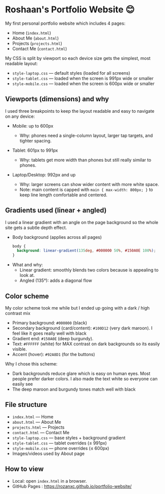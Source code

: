 # Roshaan's Portfolio Website 😊

My first personal portfolio website which includes 4 pages:
- Home (`index.html`)
- About Me (`about.html`)
- Projects (`projects.html`)
- Contact Me (`contact.html`)

My CSS is split by viewport so each device size gets the simplest, most readable layout:
- `style-laptop.css` — default styles (loaded for all screens)
- `style-tablet.css` — loaded when the screen is 991px wide or smaller
- `style-mobile.css` — loaded when the screen is 600px wide or smaller

## Viewports (dimensions) and why

I used three breakpoints to keep the layout readable and easy to navigate on any device:

- Mobile: up to 600px
  - Why: phones need a single-column layout, larger tap targets, and tighter spacing.

- Tablet: 601px to 991px
  - Why: tablets get more width than phones but still really similar to phones.

- Laptop/Desktop: 992px and up
  - Why: larger screens can show wider content with more white space.
  - Note: main content is capped with `main { max-width: 800px; }` to keep line length comfortable and centered.

## Gradients used (linear + angled)

I used a linear gradient with an angle on the page background so the whole site gets a subtle depth effect.

- Body background (applies across all pages)
  ```css
  body {
    background: linear-gradient(135deg, #000000 50%, #150A0E 100%);
  }
  ```
- What and why:
  - Linear gradient: smoothly blends two colors because is appealing to look at.
  - Angled (135°): adds a diagonal flow

## Color scheme

My color scheme took me while but I ended up going with a dark / high contrast mix

- Primary background: `#000000` (black)
- Secondary background (card/content): `#100D12` (very dark maroon). I feel like it goes really well with black
- Gradient end: `#150A0E` (deep burgundy).
- Text: `#FFFFFF` (white) for MAX contrast on dark backgrounds so its easily visible. 
- Accent (hover): `#92A8D1` (for the buttons)

Why I chose this scheme:
- Dark backgrounds reduce glare which is easy on human eyes. Most people prefer darker colors. I also made the text white so everyone can easily see
- The deep maroon and burgundy tones match well with black

## File structure

- `index.html` — Home
- `about.html` — About Me
- `projects.html` — Projects
- `contact.html` — Contact Me
- `style-laptop.css` — base styles + background gradient
- `style-tablet.css` — tablet overrides (≤ 991px)
- `style-mobile.css` — phone overrides (≤ 600px)
- Images/videos used by About page

## How to view

- Local: open `index.html` in a browser.
- GitHub Pages : https://rozanxc.github.io/portfolio-website/
